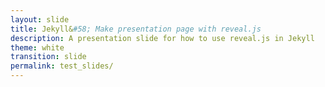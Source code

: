 ```yaml
---
layout: slide
title: Jekyll&#58; Make presentation page with reveal.js
description: A presentation slide for how to use reveal.js in Jekyll
theme: white
transition: slide
permalink: test_slides/
---
```

<section data-markdown data-separator="^\n---\n$" data-separator-vertical="^\n--\n$">
    <script type="text/template">
        ## Demo 2
        Slide 1.1

        --

        ## Demo 2
        Slide 1.2

        ---

        ## Demo 2
        Slide 2
    </script>
</section>